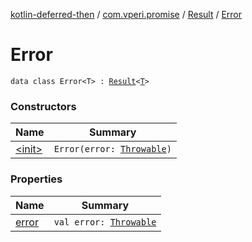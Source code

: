 [kotlin-deferred-then](../../../index.md) / [com.vperi.promise](../../index.md) / [Result](../index.md) / [Error](./index.md)

# Error

`data class Error<T> : `[`Result`](../index.md)`<`[`T`](index.md#T)`>`

### Constructors

| Name | Summary |
|---|---|
| [&lt;init&gt;](-init-.md) | `Error(error: `[`Throwable`](https://kotlinlang.org/api/latest/jvm/stdlib/kotlin/-throwable/index.html)`)` |

### Properties

| Name | Summary |
|---|---|
| [error](error.md) | `val error: `[`Throwable`](https://kotlinlang.org/api/latest/jvm/stdlib/kotlin/-throwable/index.html) |
